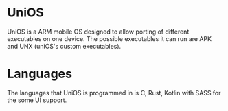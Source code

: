 # UniOS
UniOS is a ARM mobile OS designed to allow porting of different executables on one device. 
The possible executables it can run are APK and UNX (uniOS's custom executables).

# Languages
The languages that UniOS is programmed in is C, Rust, Kotlin with SASS for the some UI support.
